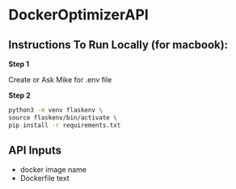# DockerOptimizerAPI


## Instructions To Run Locally (for macbook):
**Step 1** 

Create or Ask Mike for .env file

**Step 2**
```bash
python3 -m venv flaskenv \
source flaskenv/bin/activate \
pip install -r requirements.txt
```


## API Inputs
- docker image name
- Dockerfile text
